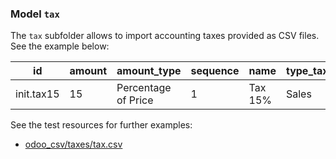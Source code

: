 ### Model `tax`

The `tax` subfolder allows to import accounting taxes provided as CSV files. See the example below:

| id | amount | amount_type | sequence | name | type_tax_use |
| - | - | - | - | - | - | 
| init.tax15 | 15 | Percentage of Price | 1 | Tax 15% | Sales | 


See the test resources for further examples:
- [odoo_csv/taxes/tax.csv](../odoo_initializer/tests/resources/odoo_csv/taxes/tax.csv)
